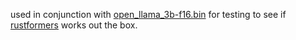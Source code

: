 used in conjunction with [open_llama_3b-f16.bin](https://huggingface.co/rustformers/open-llama-ggml/tree/main) for testing to see if [rustformers](https://github.com/rustformers/llm) works out the box.